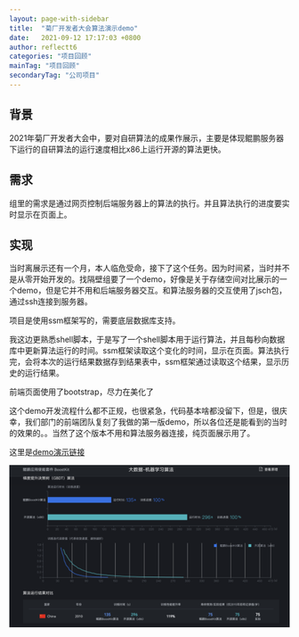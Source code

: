 ```yaml
---
layout: page-with-sidebar
title:  "菊厂开发者大会算法演示demo"
date:   2021-09-12 17:17:03 +0800
author: reflectt6
categories: "项目回顾"
mainTag: "项目回顾"
secondaryTag: "公司项目"
---
```


## 背景

2021年菊厂开发者大会中，要对自研算法的成果作展示，主要是体现鲲鹏服务器下运行的自研算法的运行速度相比x86上运行开源的算法更快。

## 需求

组里的需求是通过网页控制后端服务器上的算法的执行。并且算法执行的进度要实时显示在页面上。

## 实现

当时离展示还有一个月，本人临危受命，接下了这个任务。因为时间紧，当时并不是从零开始开发的。找隔壁组要了一个demo，好像是关于存储空间对比展示的一个demo，但是它并不用和后端服务器交互。和算法服务器的交互使用了jsch包，通过ssh连接到服务器。

项目是使用ssm框架写的，需要底层数据库支持。

我这边更熟悉shell脚本，于是写了一个shell脚本用于运行算法，并且每秒向数据库中更新算法运行的时间。ssm框架读取这个变化的时间，显示在页面。算法执行完，会将本次的运行结果数据存到结果表中，ssm框架通过读取这个结果，显示历史的运行结果。

前端页面使用了bootstrap，尽力在美化了

这个demo开发流程什么都不正规，也很紧急，代码基本啥都没留下，但是，很庆幸，我们部门的前端团队复刻了我做的第一版demo，所以各位还是能看到的当时的效果的。。当然了这个版本不用和算法服务器连接，纯页面展示用了。

这里是[demo演示链接](https://www.hikunpeng.com/zh/developer/boostkit/demo/bigdata)

![image-20231009175155019](/assets/images/2021-09-12-菊厂开发者大会算法演示demo//image-20231009175155019.png)





